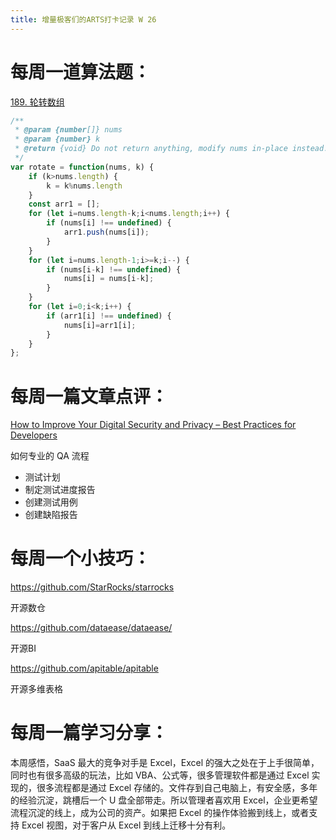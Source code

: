 ```yaml
---
title: 增量极客们的ARTS打卡记录 W 26
---
```


# 每周一道算法题：

[189. 轮转数组](https://leetcode.cn/problems/rotate-array/)

```js
/**
 * @param {number[]} nums
 * @param {number} k
 * @return {void} Do not return anything, modify nums in-place instead.
 */
var rotate = function(nums, k) {
    if (k>nums.length) {
        k = k%nums.length
    }
    const arr1 = [];
    for (let i=nums.length-k;i<nums.length;i++) {
        if (nums[i] !== undefined) {
            arr1.push(nums[i]);
        }
    }
    for (let i=nums.length-1;i>=k;i--) {
        if (nums[i-k] !== undefined) {
            nums[i] = nums[i-k];
        }
    }
    for (let i=0;i<k;i++) {
        if (arr1[i] !== undefined) {
            nums[i]=arr1[i];
        }
    }
};
```

# 每周一篇文章点评：

[How to Improve Your Digital Security and Privacy – Best Practices for Developers](https://www.freecodecamp.org/news/how-to-write-qa-documentation-that-will-actually-work/)

如何专业的 QA 流程

- 测试计划
- 制定测试进度报告
- 创建测试用例
- 创建缺陷报告

# 每周一个小技巧：

https://github.com/StarRocks/starrocks

开源数仓

https://github.com/dataease/dataease/

开源BI

https://github.com/apitable/apitable

开源多维表格



# 每周一篇学习分享：

本周感悟，SaaS 最大的竞争对手是 Excel，Excel 的强大之处在于上手很简单，同时也有很多高级的玩法，比如 VBA、公式等，很多管理软件都是通过 Excel 实现的，很多流程都是通过 Excel 存储的。文件存到自己电脑上，有安全感，多年的经验沉淀，跳槽后一个 U 盘全部带走。所以管理者喜欢用 Excel，企业更希望流程沉淀的线上，成为公司的资产。如果把 Excel 的操作体验搬到线上，或者支持 Excel 视图，对于客户从 Excel 到线上迁移十分有利。
